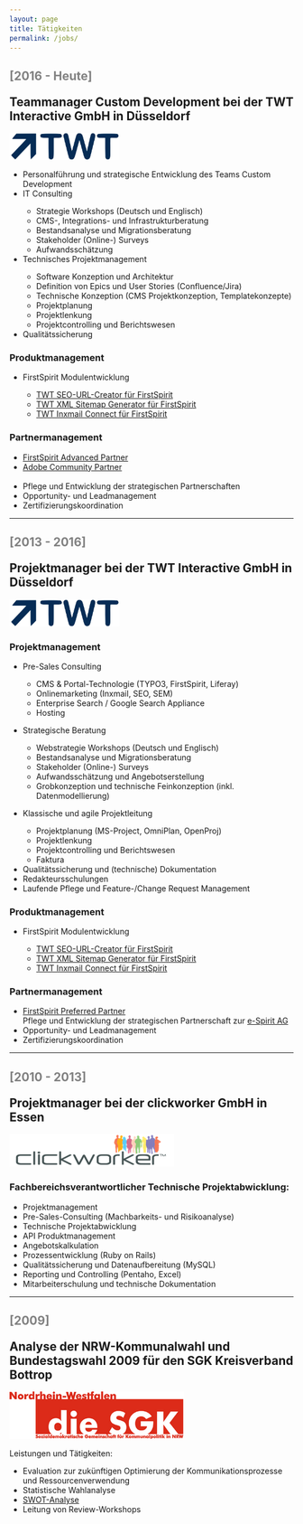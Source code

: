 ```yaml
---
layout: page
title: Tätigkeiten
permalink: /jobs/
---
```


  <h2><p><font color="#818181">[2016 - Heute]</font></p>Teammanager Custom Development bei der TWT Interactive GmbH in Düsseldorf</h2>
  <p><a href="http://www.twt.de" target="_blank"><img src="/images/twt_logo.png" height="48"></a></p>

  <ul>
    <li>Personalführung und strategische Entwicklung des Teams Custom Development</li>
    <li>IT Consulting</li>
      <ul>
        <li>Strategie Workshops (Deutsch und Englisch)</li>
        <li>CMS-, Integrations- und Infrastrukturberatung</li>
        <li>Bestandsanalyse und Migrationsberatung</li>
        <li>Stakeholder (Online-) Surveys</li>
        <li>Aufwandsschätzung</li>
      </ul>
    <li>Technisches Projektmanagement</li>
      <ul>
        <li>Software Konzeption und Architektur</li>
        <li>Definition von Epics und User Stories (Confluence/Jira)</li>
        <li>Technische Konzeption (CMS Projektkonzeption, Templatekonzepte)</li>
        <li>Projektplanung</li>
        <li>Projektlenkung</li>
        <li>Projektcontrolling und Berichtswesen</li>
    </ul>
    <li>Qualitätssicherung</li>
  </ul>

  <h3>Produktmanagement</h3>
  <ul>
    <li>FirstSpirit Modulentwicklung</li>
      <ul>
        <li><a href="http://www.e-spirit.com/marketplace/de/seo-url-creator" target="_blank">TWT SEO-URL-Creator für FirstSpirit</a></li>
        <li><a href="http://www.e-spirit.com/marketplace/de/xml-sitemap-generator" target="_blank">TWT XML Sitemap Generator für FirstSpirit</a></li>
        <li><a href="http://www.e-spirit.com/marketplace/de/inxmail-connect" target="_blank">TWT Inxmail Connect für FirstSpirit</a></li>
      </ul>
  </ul>

  <h3>Partnermanagement</h3>
  <ul>
    <li><a href="https://www.e-spirit.com/de/partner/partner-finden/implementierungspartner/data_twt_de" target="_blank">FirstSpirit Advanced Partner</a></li>
    <li><a href="https://solutionpartners.adobe.com/fragments/partners/a1X14000008lstNEAQ.html" target="_blank">Adobe Community Partner</a></li>
    <br/>
    <li>Pflege und Entwicklung der strategischen Partnerschaften</li>
    <li>Opportunity- und Leadmanagement</li>
    <li>Zertifizierungskoordination</li>
  </ul>



<hr>


  <h2><p><font color="#818181">[2013 - 2016]</font></p>Projektmanager bei der TWT Interactive GmbH in Düsseldorf</h2>
  <p><a href="http://www.twt.de" target="_blank"><img src="/images/twt_logo.png" height="48"></a></p>
  <h3>Projektmanagement</h3>
  <ul>
    <p><li>Pre-Sales Consulting</li>
    <ul>
      <li>CMS & Portal-Technologie (TYPO3, FirstSpirit, Liferay)</li>
      <li>Onlinemarketing (Inxmail, SEO, SEM)</li>
      <li>Enterprise Search / Google Search Appliance</li>
      <li>Hosting</li>
    </ul></p>
    <p><li>Strategische Beratung</li>
    <ul>
    	<li>Webstrategie Workshops (Deutsch und Englisch)</li>
    	<li>Bestandsanalyse und Migrationsberatung</li>
    	<li>Stakeholder (Online-) Surveys</li>
    	<li>Aufwandsschätzung und Angebotserstellung</li>
    	<li>Grobkonzeption und technische Feinkonzeption (inkl. Datenmodellierung)</li>
    </ul></p>
    <li>Klassische und agile Projektleitung</li>
    <ul>
    	<li>Projektplanung (MS-Project, OmniPlan, OpenProj)</li>
    	<li>Projektlenkung</li>
    	<li>Projektcontrolling und Berichtswesen</li>
    	<li>Faktura</li>
    </ul>
    <li>Qualitätssicherung und (technische) Dokumentation</li>
    <li>Redakteursschulungen</li>
    <li>Laufende Pflege und Feature-/Change Request Management</li></p>
  </ul>
  <h3>Produktmanagement</h3>
  <ul>
    <li>FirstSpirit Modulentwicklung</li>
      <ul>
        <li><a href="http://www.e-spirit.com/marketplace/de/seo-url-creator" target="_blank">TWT SEO-URL-Creator für FirstSpirit</a></li>
        <li><a href="http://www.e-spirit.com/marketplace/de/xml-sitemap-generator" target="_blank">TWT XML Sitemap Generator für FirstSpirit</a></li>
        <li><a href="http://www.e-spirit.com/marketplace/de/inxmail-connect" target="_blank">TWT Inxmail Connect für FirstSpirit</a></li>
      </ul>
  </ul>

  <h3>Partnermanagement</h3>
  <ul>
    <li><a href="http://www.e-spirit.com/de/partner/twt-interactive.html" target="_blank">FirstSpirit Preferred Partner</a><br/>Pflege und Entwicklung der strategischen Partnerschaft zur <a href="http://www.e-spirit.com" target="_blank">e-Spirit AG</a></li>
    <li>Opportunity- und Leadmanagement</li>
    <li>Zertifizierungskoordination</li>
  </ul>
  
  <hr>

  <h2><p><font color="#818181">[2010 - 2013]</font></p>Projektmanager bei der clickworker GmbH in Essen</h2>
  <p><a href="http://www.clickworker.com" target="_blank"><img src="/images/clickworker_logo2011.png"></a></p>
  <h3>Fachbereichsverantwortlicher Technische Projektabwicklung:</h3>
   <ul>
    <li>Projektmanagement</li>
    <li>Pre-Sales-Consulting (Machbarkeits- und Risikoanalyse)</li>
    <li>Technische Projektabwicklung</li>
    <li>API Produktmanagement</li>
    <li>Angebotskalkulation</li>
    <li>Prozessentwicklung (Ruby on Rails)</li>
    <li>Qualitätssicherung und Datenaufbereitung (MySQL)</li>
    <li>Reporting und Controlling (Pentaho, Excel)</li>
    <li>Mitarbeiterschulung und technische Dokumentation</li>  
   </ul>


<hr>
  
   <h2><p><font color="#818181">[2009]</font></p>Analyse der NRW-Kommunalwahl und Bundestagswahl 2009 für den SGK Kreisverband Bottrop</h2>
  <p><img src="/images/sgk-nrw.gif"></p>
  <p>Leistungen und Tätigkeiten:</p>
  <ul>
    <li>Evaluation zur zukünftigen Optimierung der Kommunikationsprozesse und Ressourcenverwendung</li>
    <li>Statistische Wahlanalyse</li>
    <li><a href="http://de.wikipedia.org/wiki/SWOT-Analyse" target="_blank">SWOT-Analyse</a></li>
    <li>Leitung von Review-Workshops</li>
  </ul>